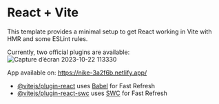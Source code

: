 # React + Vite

This template provides a minimal setup to get React working in Vite with HMR and some ESLint rules.

Currently, two official plugins are available:
![Capture d’écran 2023-10-22 113330](https://github.com/Uno486/Nike-Products/assets/97807779/9e2a630e-0b2f-40fc-af05-01338554f79c)

App available on: https://nike-3a2f6b.netlify.app/
- [@vitejs/plugin-react](https://github.com/vitejs/vite-plugin-react/blob/main/packages/plugin-react/README.md) uses [Babel](https://babeljs.io/) for Fast Refresh
- [@vitejs/plugin-react-swc](https://github.com/vitejs/vite-plugin-react-swc) uses [SWC](https://swc.rs/) for Fast Refresh
